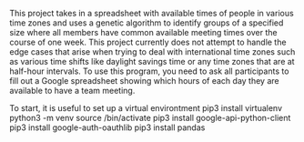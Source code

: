 This project takes in a spreadsheet with available times of people in various
time zones and uses a genetic algorithm to identify groups of a specified
size where all members have common available meeting times over the course of
one week.
This project currently does not attempt to handle the edge cases that arise
when trying to deal with international time zones such as various time shifts
like daylight savings time or any time zones that are at half-hour intervals.
To use this program, you need to ask all participants to fill out a Google
spreadsheet showing which hours of each day they are available to have a
team meeting.

To start, it is useful to set up a virtual environtment
pip3 install virtualenv
python3 -m venv <your-env>
source <your-env>/bin/activate
pip3 install google-api-python-client 
pip3 install google-auth-oauthlib
pip3 install pandas
